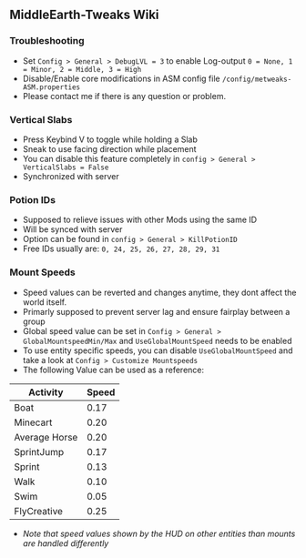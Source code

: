 ## MiddleEarth-Tweaks Wiki

### Troubleshooting
- Set `Config > General > DebugLVL = 3` to enable Log-output `0 = None, 1 = Minor, 2 = Middle, 3 = High`
- Disable/Enable core modifications in ASM config file `/config/metweaks-ASM.properties`
- Please contact me if there is any question or problem.

### Vertical Slabs
- Press Keybind V to toggle while holding a Slab
- Sneak to use facing direction while placement
- You can disable this feature completely in `config > General > VerticalSlabs = False`
- Synchronized with server

### Potion IDs
- Supposed to relieve issues with other Mods using the same ID
- Will be synced with server
- Option can be found in `config > General > KillPotionID`
- Free IDs usually are: `0, 24, 25, 26, 27, 28, 29, 31`

### Mount Speeds
- Speed values can be reverted and changes anytime, they dont affect the world itself.
- Primarly supposed to prevent server lag and ensure fairplay between a group
- Global speed value can be set in `Config > General > GlobalMountspeedMin/Max` and `UseGlobalMountSpeed` needs to be enabled
- To use entity specific speeds, you can disable `UseGlobalMountSpeed` and take a look at `Config > Customize Mountspeeds`
- The following Value can be used as a reference:

| Activity   | Speed |
| --------- | ------- |
| Boat | 0.17   |
| Minecart | 0.20   |
| Average Horse | 0.20   |
| SprintJump | 0.17   |
| Sprint | 0.13   |
| Walk | 0.10   |
| Swim | 0.05   |
| FlyCreative | 0.25   |

- *Note that speed values shown by the HUD on other entities than mounts are handled differently*
  



